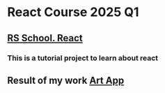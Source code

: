 # React Course 2025 Q1

## [RS School. React](https://wearecommunity.io/events/rs-react-2025q1)

### This is a tutorial project to learn about react

## Result of my work  [Art App](https://YuliaEnik.github.io/re-react-app)
